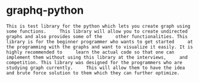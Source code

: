 # graphq-python
    This is test library for the python which lets you create graph using some functions.     This library will allow you to create undirected graphs and also provides some of the     other functionalities. This library is for the beginner programmer who wants to get started     at the programming with the graphs and want to visualize it easily. It is highly recommended to     learn the actual code so that one can implement them without using this library at the interviews,     and competition. This library was designed for the programmers who are studying graph currently.     This will allow them to have the idea and brute force solution to them which they can further optimize.
